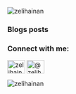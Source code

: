 <p align="left"> <img src="https://komarev.com/ghpvc/?username=zelihainan&label=Profile%20views&color=0e75b6&style=flat" alt="zelihainan" /> </p>

### Blogs posts
<!-- BLOG-POST-LIST:START -->
<!-- BLOG-POST-LIST:END -->

<h3 align="left">Connect with me:</h3>
<p align="left">
<a href="https://linkedin.com/in/zelihainan" target="blank"><img align="center" src="https://raw.githubusercontent.com/rahuldkjain/github-profile-readme-generator/master/src/images/icons/Social/linked-in-alt.svg" alt="zelihainan" height="30" width="40" /></a>
<a href="https://medium.com/@zelihainann" target="blank"><img align="center" src="https://raw.githubusercontent.com/rahuldkjain/github-profile-readme-generator/master/src/images/icons/Social/medium.svg" alt="@zelihainann" height="30" width="40" /></a>
</p>


<p><img align="center" src="https://github-readme-stats.vercel.app/api/top-langs?username=zelihainan&show_icons=true&locale=en&layout=compact" alt="zelihainan" /></p>
